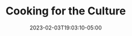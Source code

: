 ---
title: "Cooking for the Culture"
date: 2023-02-03T19:03:10-05:00
notes: ""
lead_image: "cooking_for_the_culture/CookingForTheCulture_Cover.png"
interior:
    - cooking_for_the_culture/CookingfortheCulture_interior_0.png
    - cooking_for_the_culture/CookingfortheCulture_interior_02.png
    - cooking_for_the_culture/CookingfortheCulture_interior_03.png
    - cooking_for_the_culture/CookingfortheCulture_interior_04.png
    - cooking_for_the_culture/CookingfortheCulture_interior_05.png
    - cooking_for_the_culture/CookingfortheCulture_interior_06.png
---